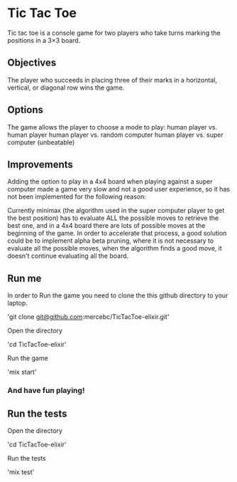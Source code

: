 # Tic Tac Toe
Tic tac toe is a console game for two players who take turns marking the positions in a 3×3 board.

## Objectives
The player who succeeds in placing three of their marks in a horizontal, vertical, or diagonal row wins the game.

## Options
The game allows the player to choose a mode to play:
human player vs. human player
human player vs. random computer
human player vs. super computer (unbeatable)

## Improvements
Adding the option to play in a 4x4 board when playing against a super computer made a game very slow and not a good user experience, so it has not been implemented for the following reason:

Currently minimax (the algorithm used in the super computer player to get the best position) has to evaluate ALL the possible moves to retrieve the best one, and in a 4x4 board there are lots of possible moves at the beginning of the game.
In order to accelerate that process, a good solution could be to implement alpha beta pruning, where it is not necessary to evaluate all the possible moves, when the algorithm finds a good move, it doesn't continue evaluating all the board.


## Run me
In order to Run the game you need to clone the this github directory to your laptop.

'git clone git@github.com:mercebc/TicTacToe-elixir.git'

Open the directory

'cd TicTacToe-elixir'

Run the game

'mix start'

### And have fun playing!

## Run the tests

Open the directory

'cd TicTacToe-elixir'

Run the tests

'mix test'

